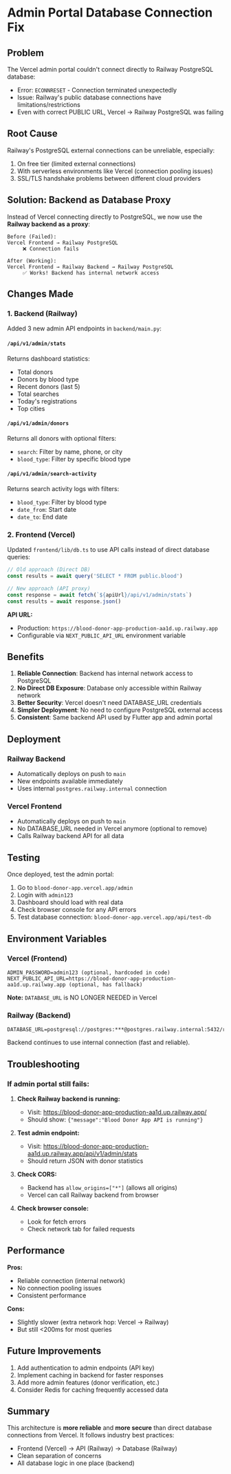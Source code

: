 # Admin Portal Database Connection Fix

## Problem

The Vercel admin portal couldn't connect directly to Railway PostgreSQL database:
- Error: `ECONNRESET` - Connection terminated unexpectedly
- Issue: Railway's public database connections have limitations/restrictions
- Even with correct PUBLIC URL, Vercel → Railway PostgreSQL was failing

## Root Cause

Railway's PostgreSQL external connections can be unreliable, especially:
1. On free tier (limited external connections)
2. With serverless environments like Vercel (connection pooling issues)
3. SSL/TLS handshake problems between different cloud providers

## Solution: Backend as Database Proxy

Instead of Vercel connecting directly to PostgreSQL, we now use the **Railway backend as a proxy**:

```
Before (Failed):
Vercel Frontend → Railway PostgreSQL
     ❌ Connection fails

After (Working):
Vercel Frontend → Railway Backend → Railway PostgreSQL
     ✅ Works! Backend has internal network access
```

## Changes Made

### 1. Backend (Railway)

Added 3 new admin API endpoints in `backend/main.py`:

#### `/api/v1/admin/stats`
Returns dashboard statistics:
- Total donors
- Donors by blood type
- Recent donors (last 5)
- Total searches
- Today's registrations
- Top cities

#### `/api/v1/admin/donors`
Returns all donors with optional filters:
- `search`: Filter by name, phone, or city
- `blood_type`: Filter by specific blood type

#### `/api/v1/admin/search-activity`
Returns search activity logs with filters:
- `blood_type`: Filter by blood type
- `date_from`: Start date
- `date_to`: End date

### 2. Frontend (Vercel)

Updated `frontend/lib/db.ts` to use API calls instead of direct database queries:

```typescript
// Old approach (Direct DB)
const results = await query('SELECT * FROM public.blood')

// New approach (API proxy)
const response = await fetch(`${apiUrl}/api/v1/admin/stats`)
const results = await response.json()
```

**API URL:**
- Production: `https://blood-donor-app-production-aa1d.up.railway.app`
- Configurable via `NEXT_PUBLIC_API_URL` environment variable

## Benefits

1. **Reliable Connection**: Backend has internal network access to PostgreSQL
2. **No Direct DB Exposure**: Database only accessible within Railway network
3. **Better Security**: Vercel doesn't need DATABASE_URL credentials
4. **Simpler Deployment**: No need to configure PostgreSQL external access
5. **Consistent**: Same backend API used by Flutter app and admin portal

## Deployment

### Railway Backend
- Automatically deploys on push to `main`
- New endpoints available immediately
- Uses internal `postgres.railway.internal` connection

### Vercel Frontend
- Automatically deploys on push to `main`
- No DATABASE_URL needed in Vercel anymore (optional to remove)
- Calls Railway backend API for all data

## Testing

Once deployed, test the admin portal:

1. Go to `blood-donor-app.vercel.app/admin`
2. Login with `admin123`
3. Dashboard should load with real data
4. Check browser console for any API errors
5. Test database connection: `blood-donor-app.vercel.app/api/test-db`

## Environment Variables

### Vercel (Frontend)
```
ADMIN_PASSWORD=admin123 (optional, hardcoded in code)
NEXT_PUBLIC_API_URL=https://blood-donor-app-production-aa1d.up.railway.app (optional, has fallback)
```

**Note:** `DATABASE_URL` is NO LONGER NEEDED in Vercel

### Railway (Backend)
```
DATABASE_URL=postgresql://postgres:***@postgres.railway.internal:5432/railway
```

Backend continues to use internal connection (fast and reliable).

## Troubleshooting

### If admin portal still fails:

1. **Check Railway backend is running:**
   - Visit: https://blood-donor-app-production-aa1d.up.railway.app/
   - Should show: `{"message":"Blood Donor App API is running"}`

2. **Test admin endpoint:**
   - Visit: https://blood-donor-app-production-aa1d.up.railway.app/api/v1/admin/stats
   - Should return JSON with donor statistics

3. **Check CORS:**
   - Backend has `allow_origins=["*"]` (allows all origins)
   - Vercel can call Railway backend from browser

4. **Check browser console:**
   - Look for fetch errors
   - Check network tab for failed requests

## Performance

**Pros:**
- Reliable connection (internal network)
- No connection pooling issues
- Consistent performance

**Cons:**
- Slightly slower (extra network hop: Vercel → Railway)
- But still <200ms for most queries

## Future Improvements

1. Add authentication to admin endpoints (API key)
2. Implement caching in backend for faster responses
3. Add more admin features (donor verification, etc.)
4. Consider Redis for caching frequently accessed data

## Summary

This architecture is **more reliable** and **more secure** than direct database connections from Vercel. It follows industry best practices:
- Frontend (Vercel) → API (Railway) → Database (Railway)
- Clean separation of concerns
- All database logic in one place (backend)

